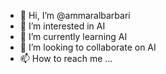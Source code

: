 - 👋 Hi, I’m @ammaralbarbari
- 👀 I’m interested in AI
- 🌱 I’m currently learning AI
- 💞️ I’m looking to collaborate on AI
- 📫 How to reach me ...

<!---
ammaralbarbari/ammaralbarbari is a ✨ special ✨ repository because its `README.md` (this file) appears on your GitHub profile.
You can click the Preview link to take a look at your changes.
--->
